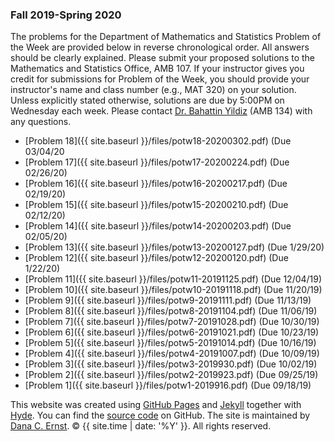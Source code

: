 ### Fall 2019-Spring 2020

The problems for the Department of Mathematics and Statistics Problem of the Week are provided below in reverse chronological order. All answers should be clearly explained.  Please submit your proposed solutions to the Mathematics and Statistics Office, AMB 107.  If your instructor gives you credit for submissions for Problem of the Week, you should provide your instructor's name and class number (e.g., MAT 320) on your solution. Unless explicitly stated otherwise, solutions are due by 5:00PM on Wednesday each week. Please contact [Dr. Bahattin Yildiz](mailto:bahattin.yildiz@nau.edu) (AMB 134) with any questions.

- [Problem 18]({{ site.baseurl }}/files/potw18-20200302.pdf) (Due 03/04/20
- [Problem 17]({{ site.baseurl }}/files/potw17-20200224.pdf) (Due 02/26/20)
- [Problem 16]({{ site.baseurl }}/files/potw16-20200217.pdf) (Due 02/19/20)
- [Problem 15]({{ site.baseurl }}/files/potw15-20200210.pdf) (Due 02/12/20)
- [Problem 14]({{ site.baseurl }}/files/potw14-20200203.pdf) (Due 02/05/20)
- [Problem 13]({{ site.baseurl }}/files/potw13-20200127.pdf) (Due 1/29/20)
- [Problem 12]({{ site.baseurl }}/files/potw12-20200120.pdf) (Due 1/22/20)
- [Problem 11]({{ site.baseurl }}/files/potw11-20191125.pdf) (Due 12/04/19)
- [Problem 10]({{ site.baseurl }}/files/potw10-20191118.pdf) (Due 11/20/19)
- [Problem 9]({{ site.baseurl }}/files/potw9-20191111.pdf) (Due 11/13/19)
- [Problem 8]({{ site.baseurl }}/files/potw8-20191104.pdf) (Due 11/06/19)
- [Problem 7]({{ site.baseurl }}/files/potw7-20191028.pdf) (Due 10/30/19)
- [Problem 6]({{ site.baseurl }}/files/potw6-20191021.pdf) (Due 10/23/19)
- [Problem 5]({{ site.baseurl }}/files/potw5-20191014.pdf) (Due 10/16/19)
- [Problem 4]({{ site.baseurl }}/files/potw4-20191007.pdf) (Due 10/09/19)
- [Problem 3]({{ site.baseurl }}/files/potw3-2019930.pdf) (Due 10/02/19)
- [Problem 2]({{ site.baseurl }}/files/potw2-2019923.pdf) (Due 09/25/19)
- [Problem 1]({{ site.baseurl }}/files/potw1-2019916.pdf) (Due 09/18/19)


<p>This website was created using <a href="https://pages.github.com">GitHub Pages</a> and <a href="http://jekyllrb.com">Jekyll</a> together with <a href="http://hyde.getpoole.com">Hyde</a>. You can find the <a href="http://github.com/NAUMathStat/seminars">source code</a> on GitHub. The site is maintained by <a href="http://dcernst.github.io">Dana C. Ernst</a>. &copy; {{ site.time | date: '%Y' }}. All rights reserved.</p>
